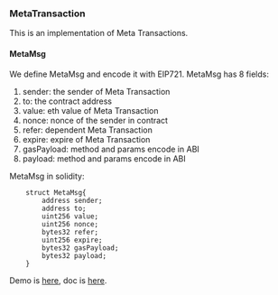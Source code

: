### MetaTransaction
This is an implementation of Meta Transactions.

#### MetaMsg
We define MetaMsg and encode it with EIP721.
MetaMsg has 8 fields:
1. sender: the sender of Meta Transaction
2. to: the contract address
3. value: eth value of Meta Transaction
4. nonce: nonce of the sender in contract
5. refer: dependent Meta Transaction
6. expire: expire of Meta Transaction
7. gasPayload: method and params encode in ABI
8. payload: method and params encode in ABI

MetaMsg in solidity:
```
    struct MetaMsg{
        address sender;
        address to;
        uint256 value;
        uint256 nonce;
        bytes32 refer;
        uint256 expire;
        bytes32 gasPayload;
        bytes32 payload;
    }
```
Demo is [here][demo], doc is [here][doc].

[demo]: MetaMsg.html
[doc]: demo